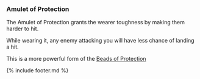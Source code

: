 ### Amulet of Protection

The Amulet of Protection grants the wearer toughness by making them harder to hit.

While wearing it, any enemy attacking you will have less chance of landing a hit.

This is a more powerful form of the [Beads of Protection](beads_of_protection.md)


{% include footer.md %}
